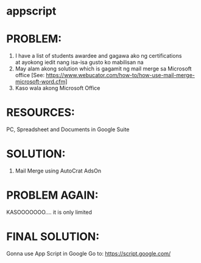 # appscript

# PROBLEM:
1. I have a list of students awardee
and gagawa ako ng certifications  
at ayokong iedit nang isa-isa
gusto ko mabilisan na
2. May alam akong solution which is gagamit ng mail merge sa Microsoft office [See: https://www.webucator.com/how-to/how-use-mail-merge-microsoft-word.cfm]
3. Kaso wala akong Microsoft Office 
# RESOURCES:
PC, Spreadsheet and Documents in Google Suite 
# SOLUTION:
1. Mail Merge using AutoCrat AdsOn
# PROBLEM AGAIN:
KASOOOOOOO.... it is only limited 
# FINAL SOLUTION:
Gonna use App Script in Google 
Go to: https://script.google.com/

